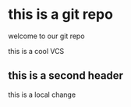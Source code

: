 # this is a git repo

welcome to our git repo 

this is a cool VCS

## this is a second header 

this is a local change 
